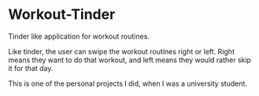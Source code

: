 # Workout-Tinder
Tinder like application for workout routines.

Like tinder, the user can swipe the workout routines right or left. Right means they want to do that workout, and left means they would rather skip it for that day.

This is one of the personal projects I did, when I was a university student.
